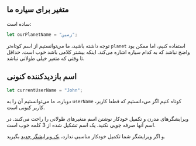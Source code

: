 ## متغیر برای سیاره ما

ساده است:

```js
let ourPlanetName = "زمین";
```

توجه داشته باشید، ما می‌توانستیم از اسم کوتاه‌تر `planet` استفاده کنیم، اما ممکن بود واضح نباشد که به کدام سیاره اشاره می‌کند. اینکه بیشتر کلامی باشد خوب است. حداقل تا وقتی که متغیر خیلی طولانی نباشد.

## اسم بازدیدکننده کنونی

```js
let currentUserName = "John";
```

دوباره، ما می‌توانستیم آن را به `userName` کوتاه کنیم اگر می‌دانستیم که قطعا کاربر، کاربر کنونی است.

ویرایشگرهای مدرن و تکمیل خودکار نوشتن اسم متغیرهای طولانی را راحت می‌کنند. در اسم آنها صرفه جویی نکنید. یک اسم تشکیل شده از 3 کلمه خوب است.

و اگر ویرایشگر شما تکمیل خودکار مناسبی ندارد، [یک ویرایشگر جدید](/code-editors) بگیرید.
